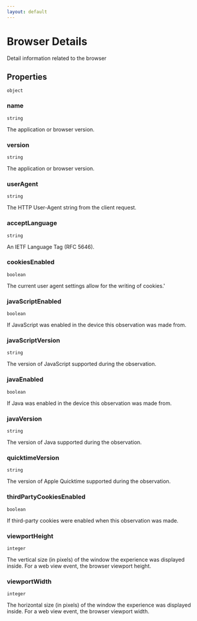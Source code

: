 ```yaml
---
layout: default
---
```


# Browser Details

Detail information related to the browser
## Properties

`object`


###  name
`string` 

The application or browser version.


###  version
`string` 

The application or browser version.


###  userAgent
`string` 

The HTTP User-Agent string from the client request.


###  acceptLanguage
`string` 

An IETF Language Tag (RFC 5646).


###  cookiesEnabled
`boolean` 

The current user agent settings allow for the writing of cookies.'


###  javaScriptEnabled
`boolean` 

If JavaScript was enabled in the device this observation was made from.


###  javaScriptVersion
`string` 

The version of JavaScript supported during the observation.


###  javaEnabled
`boolean` 

If Java was enabled in the device this observation was made from.


###  javaVersion
`string` 

The version of Java supported during the observation.


###  quicktimeVersion
`string` 

The version of Apple Quicktime supported during the observation.


###  thirdPartyCookiesEnabled
`boolean` 

If third-party cookies were enabled when this observation was made.


###  viewportHeight
`integer` 

The vertical size (in pixels) of the window the experience was displayed inside. For a web view event, the browser viewport height.


###  viewportWidth
`integer` 

The horizontal size (in pixels) of the window the experience was displayed inside. For a web view event, the browser viewport width.



